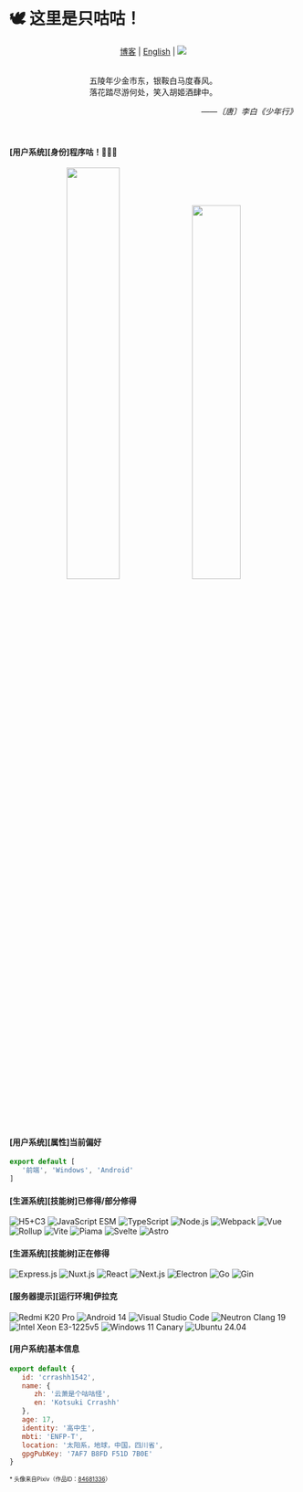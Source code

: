 # 🕊️ 这里是只咕咕！
  
<p align="center">
   <a href="https://blog.crrashh.com">博客</a> | 
   <a href="./README.en.md">English</a> | 
  <img src="https://komarev.com/ghpvc/?username=crrashh1542&label=Profile%20views&color=0e75b6&style=flat&color=green&logo=github" />
</p><br/>

<div align="center">五陵年少金市东，银鞍白马度春风。</div>
<div align="center">落花踏尽游何处，笑入胡姬酒肆中。</div>
<p align="right"><i>——〔唐〕李白《少年行》</i></p><br />

#### [用户系统][身份]程序咕！👨🏻‍💻
<p align="center">
   <img src="https://github-readme-stats.vercel.app/api?username=crrashh1542&show_icons=true&icon_color=CE1D2D&text_color=718096&bg_color=00000000&show=prs_merged,prs_merged_percentage&locale=cn" width="43%" />
   <img src="https://github-readme-stats.vercel.app/api/top-langs/?username=crrashh1542&layout=compact&langs_count=6&hide=C,Assembly,Shell,Perl,Makefile,Python,Roff,SmPL,Yacc,C%2B%2B" width="41%" />
</p>

#### [用户系统][属性]当前偏好
```js
export default [
   '前端', 'Windows', 'Android'
]
```

#### [生涯系统][技能树]已修得/部分修得
![H5+C3](https://img.shields.io/badge/-H5+C3-e45127?style=flat-square&logo=html5&logoColor=white)
![JavaScript ESM](https://img.shields.io/badge/-JavaScript%20ESModule-f7df1e?style=flat-square&logo=javascript&logoColor=white)
![TypeScript](https://img.shields.io/badge/-TypeScript-3178c6?style=flat-square&logo=typescript&logoColor=white)
![Node.js](https://img.shields.io/badge/-NodeJS-339933?style=flat-square&logo=node.js&logoColor=white)
![Webpack](https://img.shields.io/badge/-Webpack-8dd6f9?style=flat-square&logo=webpack&logoColor=white)
![Vue](https://img.shields.io/badge/-Vue-4fc08d?style=flat-square&logo=vue.js&logoColor=white)
![Rollup](https://img.shields.io/badge/-Rollup-ff3334?style=flat-square&logo=rollup.js&logoColor=white)
![Vite](https://img.shields.io/badge/-Vite-646cff?style=flat-square&logo=vite&logoColor=white)
![Piama](https://img.shields.io/badge/-Piama-4fc08d?style=flat-square&logo=vue.js&logoColor=white)
![Svelte](https://img.shields.io/badge/-Svelte-ff3e00?style=flat-square&logo=svelte&logoColor=white)
![Astro](https://img.shields.io/badge/-Astro-000000?style=flat-square&logo=astro&logoColor=white)

#### [生涯系统][技能树]正在修得
![Express.js](https://img.shields.io/badge/-Express.js-eeeeee?style=flat-square&logo=express&logoColor=black)
![Nuxt.js](https://img.shields.io/badge/-Nuxt.js-4fc08d?style=flat-square&logo=nuxt.js&logoColor=white)
![React](https://img.shields.io/badge/-React-61dafb?style=flat-square&logo=react&logoColor=white)
![Next.js](https://img.shields.io/badge/-Next.js-000000?style=flat-square&logo=next.js&logoColor=white)
![Electron](https://img.shields.io/badge/-Electron-2f3242?style=flat-square&logo=electron&logoColor=white)
![Go](https://img.shields.io/badge/-Go-73cddd?style=flat-square&logo=go&logoColor=white)
![Gin](https://img.shields.io/badge/-Gin-73cddd?style=flat-square&logo=gin&logoColor=white)

#### [服务器提示][运行环境]伊拉克
![Redmi K20 Pro](https://img.shields.io/badge/Redmi%20K20%20Pro-ec6617?style=flat-square&logo=xiaomi&logoColor=ffffff)
![Android 14](https://img.shields.io/badge/Android%2014-3ddc84?style=flat-square&logo=android&logoColor=ffffff)
![Visual Studio Code](https://img.shields.io/badge/Visual%20Studio%20Code-23a9f1?style=flat-square&logo=visualstudiocode&logoColor=ffffff)
![Neutron Clang 19](https://img.shields.io/badge/Neutron%20Clang%2019-eeeeee?style=flat-square&logo=c&logoColor=black)
![Intel Xeon E3-1225v5](https://img.shields.io/badge/Intel%20Xeon%20E3%201225v5-00c7fd?style=flat-square&logo=intel&logoColor=ffffff)
![Windows 11 Canary](https://img.shields.io/badge/Windows%2011%20Canary-0e7fcf?style=flat-square&logo=windows&logoColor=ffffff)
![Ubuntu 24.04](https://img.shields.io/badge/Ubuntu%2024.04-e95420?style=flat-square&logo=ubuntu&logoColor=ffffff)

#### [用户系统]基本信息 
```js
export default {
   id: 'crrashh1542',
   name: {
      zh: '云萧是个咕咕怪',
      en: 'Kotsuki Crrashh'
   },
   age: 17,
   identity: '高中生',
   mbti: 'ENFP-T',
   location: '太阳系，地球，中国，四川省',
   gpgPubKey: '7AF7 B8FD F51D 7B0E'
}
```

<font size="1">* 头像来自Pixiv（作品ID：[84681336](https://www.pixiv.net/artworks/84681336)）</font>
